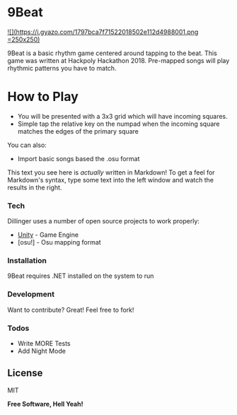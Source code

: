 # 9Beat

[![](https://i.gyazo.com/1797bca7f71522018502e112d4988001.png =250x250)](https://nodesource.com/products/nsolid)

9Beat is a basic rhythm game centered around tapping to the beat. This game was written at Hackpoly Hackathon 2018. Pre-mapped songs will play rhythmic patterns you have to match.

# How to Play

  - You will be presented with a 3x3 grid which will have incoming squares.
  - Simple tap the relative key on the numpad when the incoming square matches the edges of the primary square

You can also:
  - Import basic songs based the .osu format

This text you see here is *actually* written in Markdown! To get a feel for Markdown's syntax, type some text into the left window and watch the results in the right.

### Tech

Dillinger uses a number of open source projects to work properly:

* [Unity] - Game Engine
* [osu!] - Osu mapping format

### Installation

9Beat requires .NET installed on the system to run

### Development

Want to contribute? Great! Feel free to fork!




### Todos

 - Write MORE Tests
 - Add Night Mode

License
----

MIT


**Free Software, Hell Yeah!**

[//]: # (These are reference links used in the body of this note and get stripped out when the markdown processor does its job. There is no need to format nicely because it shouldn't be seen. Thanks SO - http://stackoverflow.com/questions/4823468/store-comments-in-markdown-syntax)


   [Unity]: <https://unity3d.com/>
   [osu]: <https://osu.ppy.sh/home>

